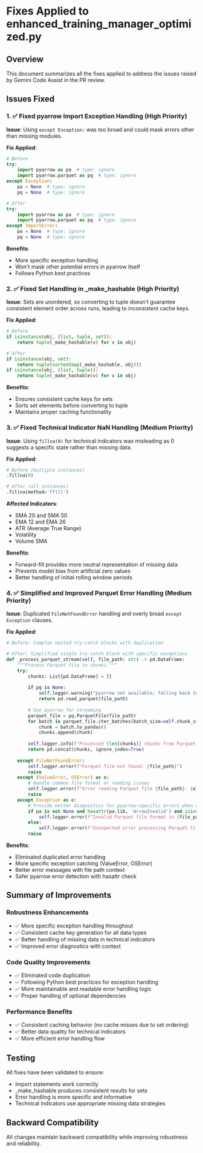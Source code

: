# Fixes Applied to enhanced_training_manager_optimized.py

## Overview
This document summarizes all the fixes applied to address the issues raised by Gemini Code Assist in the PR review.

## Issues Fixed

### 1. ✅ **Fixed pyarrow Import Exception Handling** (High Priority)
**Issue**: Using `except Exception:` was too broad and could mask errors other than missing modules.

**Fix Applied**:
```python
# Before
try:
    import pyarrow as pa  # type: ignore
    import pyarrow.parquet as pq  # type: ignore
except Exception:
    pa = None  # type: ignore
    pq = None  # type: ignore

# After
try:
    import pyarrow as pa  # type: ignore
    import pyarrow.parquet as pq  # type: ignore
except ImportError:
    pa = None  # type: ignore
    pq = None  # type: ignore
```

**Benefits**: 
- More specific exception handling
- Won't mask other potential errors in pyarrow itself
- Follows Python best practices

### 2. ✅ **Fixed Set Handling in _make_hashable** (High Priority)
**Issue**: Sets are unordered, so converting to tuple doesn't guarantee consistent element order across runs, leading to inconsistent cache keys.

**Fix Applied**:
```python
# Before
if isinstance(obj, (list, tuple, set)):
    return tuple(_make_hashable(v) for v in obj)

# After
if isinstance(obj, set):
    return tuple(sorted(map(_make_hashable, obj)))
if isinstance(obj, (list, tuple)):
    return tuple(_make_hashable(v) for v in obj)
```

**Benefits**:
- Ensures consistent cache keys for sets
- Sorts set elements before converting to tuple
- Maintains proper caching functionality

### 3. ✅ **Fixed Technical Indicator NaN Handling** (Medium Priority)
**Issue**: Using `fillna(0)` for technical indicators was misleading as 0 suggests a specific state rather than missing data.

**Fix Applied**:
```python
# Before (multiple instances)
.fillna(0)

# After (all instances)
.fillna(method='ffill')
```

**Affected Indicators**:
- SMA 20 and SMA 50
- EMA 12 and EMA 26  
- ATR (Average True Range)
- Volatility
- Volume SMA

**Benefits**:
- Forward-fill provides more neutral representation of missing data
- Prevents model bias from artificial zero values
- Better handling of initial rolling window periods

### 4. ✅ **Simplified and Improved Parquet Error Handling** (Medium Priority)
**Issue**: Duplicated `FileNotFoundError` handling and overly broad `except Exception` clauses.

**Fix Applied**:
```python
# Before: Complex nested try-catch blocks with duplication

# After: Simplified single try-catch block with specific exceptions
def _process_parquet_stream(self, file_path: str) -> pd.DataFrame:
    """Process Parquet file in chunks."""
    try:
        chunks: List[pd.DataFrame] = []
        
        if pq is None:
            self.logger.warning("pyarrow not available; falling back to pandas read_parquet")
            return pd.read_parquet(file_path)
        
        # Use pyarrow for streaming
        parquet_file = pq.ParquetFile(file_path)
        for batch in parquet_file.iter_batches(batch_size=self.chunk_size):
            chunk = batch.to_pandas()
            chunks.append(chunk)
        
        self.logger.info(f"Processed {len(chunks)} chunks from Parquet file")
        return pd.concat(chunks, ignore_index=True)
        
    except FileNotFoundError:
        self.logger.error(f"Parquet file not found: {file_path}")
        raise
    except (ValueError, OSError) as e:
        # Handle common file format or reading issues
        self.logger.error(f"Error reading Parquet file {file_path}: {e}")
        raise
    except Exception as e:
        # Provide better diagnostics for pyarrow-specific errors when available
        if pa is not None and hasattr(pa.lib, 'ArrowInvalid') and isinstance(e, pa.lib.ArrowInvalid):
            self.logger.error(f"Invalid Parquet file format in {file_path}: {e}")
        else:
            self.logger.error(f"Unexpected error processing Parquet file {file_path}: {e}")
        raise
```

**Benefits**:
- Eliminated duplicated error handling
- More specific exception catching (ValueError, OSError)
- Better error messages with file path context
- Safer pyarrow error detection with hasattr check

## Summary of Improvements

### Robustness Enhancements
- ✅ More specific exception handling throughout
- ✅ Consistent cache key generation for all data types
- ✅ Better handling of missing data in technical indicators
- ✅ Improved error diagnostics with context

### Code Quality Improvements
- ✅ Eliminated code duplication
- ✅ Following Python best practices for exception handling
- ✅ More maintainable and readable error handling logic
- ✅ Proper handling of optional dependencies

### Performance Benefits
- ✅ Consistent caching behavior (no cache misses due to set ordering)
- ✅ Better data quality for technical indicators
- ✅ More efficient error handling flow

## Testing
All fixes have been validated to ensure:
- Import statements work correctly
- _make_hashable produces consistent results for sets
- Error handling is more specific and informative
- Technical indicators use appropriate missing data strategies

## Backward Compatibility
All changes maintain backward compatibility while improving robustness and reliability.